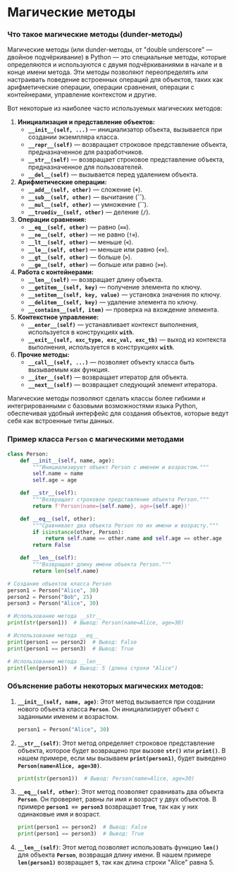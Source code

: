 # **Магические методы**

### Что такое магические методы (dunder-методы)

Магические методы (или dunder-методы, от "double underscore" — двойное подчёркивание) в Python — это специальные методы, которые определяются и используются с двумя подчёркиваниями в начале и в конце имени метода. Эти методы позволяют переопределять или настраивать поведение встроенных операций для объектов, таких как арифметические операции, операции сравнения, операции с контейнерами, управление контекстом и другие.

Вот некоторые из наиболее часто используемых магических методов:

1. **Инициализация и представление объектов:**
    - **`__init__(self, ...)`** — инициализатор объекта, вызывается при создании экземпляра класса.
    - **`__repr__(self)`** — возвращает строковое представление объекта, предназначенное для разработчиков.
    - **`__str__(self)`** — возвращает строковое представление объекта, предназначенное для пользователей.
    - **`__del__(self)`** — вызывается перед удалением объекта.
2. **Арифметические операции:**
    - **`__add__(self, other)`** — сложение (**`+`**).
    - **`__sub__(self, other)`** — вычитание (**``**).
    - **`__mul__(self, other)`** — умножение (**``**).
    - **`__truediv__(self, other)`** — деление (**`/`**).
3. **Операции сравнения:**
    - **`__eq__(self, other)`** — равно (**`==`**).
    - **`__ne__(self, other)`** — не равно (**`!=`**).
    - **`__lt__(self, other)`** — меньше (**`<`**).
    - **`__le__(self, other)`** — меньше или равно (**`<=`**).
    - **`__gt__(self, other)`** — больше (**`>`**).
    - **`__ge__(self, other)`** — больше или равно (**`>=`**).
4. **Работа с контейнерами:**
    - **`__len__(self)`** — возвращает длину объекта.
    - **`__getitem__(self, key)`** — получение элемента по ключу.
    - **`__setitem__(self, key, value)`** — установка значения по ключу.
    - **`__delitem__(self, key)`** — удаление элемента по ключу.
    - **`__contains__(self, item)`** — проверка на вхождение элемента.
5. **Контекстное управление:**
    - **`__enter__(self)`** — устанавливает контекст выполнения, используется в конструкциях **`with`**.
    - **`__exit__(self, exc_type, exc_val, exc_tb)`** — выход из контекста выполнения, используется в конструкциях **`with`**.
6. **Прочие методы:**
    - **`__call__(self, ...)`** — позволяет объекту класса быть вызываемым как функция.
    - **`__iter__(self)`** — возвращает итератор для объекта.
    - **`__next__(self)`** — возвращает следующий элемент итератора.

Магические методы позволяют сделать классы более гибкими и интегрированными с базовыми возможностями языка Python, обеспечивая удобный интерфейс для создания объектов, которые ведут себя как встроенные типы данных.

### **Пример класса `Person` с магическими методами**

```python
class Person:
    def __init__(self, name, age):
        """Инициализирует объект Person с именем и возрастом."""
        self.name = name
        self.age = age

    def __str__(self):
        """Возвращает строковое представление объекта Person."""
        return f'Person(name={self.name}, age={self.age})'

    def __eq__(self, other):
        """Сравнивает два объекта Person по их имени и возрасту."""
        if isinstance(other, Person):
            return self.name == other.name and self.age == other.age
        return False

    def __len__(self):
        """Возвращает длину имени объекта Person."""
        return len(self.name)

# Создание объектов класса Person
person1 = Person("Alice", 30)
person2 = Person("Bob", 25)
person3 = Person("Alice", 30)

# Использование метода __str__
print(str(person1))  # Вывод: Person(name=Alice, age=30)

# Использование метода __eq__
print(person1 == person2)  # Вывод: False
print(person1 == person3)  # Вывод: True

# Использование метода __len__
print(len(person1))  # Вывод: 5 (длина строки "Alice")
```

### **Объяснение работы некоторых магических методов:**

1. **`__init__(self, name, age)`**:
Этот метод вызывается при создании нового объекта класса **`Person`**. Он инициализирует объект с заданными именем и возрастом.
    
    ```python
    person1 = Person("Alice", 30)
    ```
    
2. **`__str__(self)`**:
Этот метод определяет строковое представление объекта, которое будет возвращено при вызове **`str()`** или **`print()`**. В нашем примере, если мы вызываем **`print(person1)`**, будет выведено **`Person(name=Alice, age=30)`**.
    
    ```python
    print(str(person1))  # Вывод: Person(name=Alice, age=30)
    ```
    
3. **`__eq__(self, other)`**:
Этот метод позволяет сравнивать два объекта **`Person`**. Он проверяет, равны ли имя и возраст у двух объектов. В примере **`person1 == person3`** возвращает **`True`**, так как у них одинаковые имя и возраст.
    
    ```python
    print(person1 == person2)  # Вывод: False
    print(person1 == person3)  # Вывод: True
    ```
    
4. **`__len__(self)`**:
Этот метод позволяет использовать функцию **`len()`** для объекта **`Person`**, возвращая длину имени. В нашем примере **`len(person1)`** возвращает **`5`**, так как длина строки "Alice" равна 5.